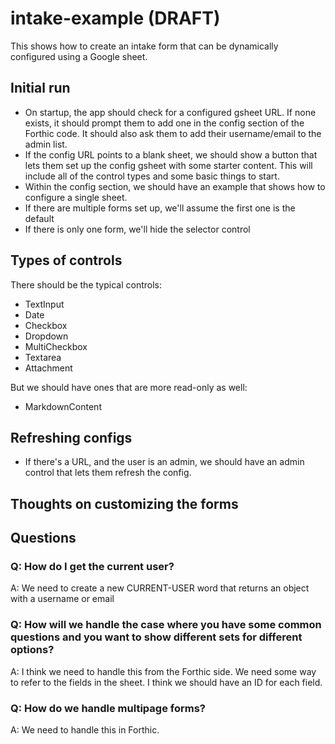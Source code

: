 # intake-example (DRAFT)
This shows how to create an intake form that can be dynamically configured using
a Google sheet.

## Initial run
- On startup, the app should check for a configured gsheet URL. If none exists, it should prompt them to add one in the config section of the Forthic code. It should also ask them to add their username/email to the admin list.
- If the config URL points to a blank sheet, we should show a button that lets them
set up the config gsheet with some starter content. This will include all of the
control types and some basic things to start.
- Within the config section, we should have an example that shows how to configure
a single sheet.
- If there are multiple forms set up, we'll assume the first one is the default
- If there is only one form, we'll hide the selector control

## Types of controls
There should be the typical controls:
- TextInput
- Date
- Checkbox
- Dropdown
- MultiCheckbox
- Textarea
- Attachment

But we should have ones that are more read-only as well:
- MarkdownContent

## Refreshing configs
- If there's a URL, and the user is an admin, we should have an admin control that
lets them refresh the config.

## Thoughts on customizing the forms



## Questions
### Q: How do I get the current user?

A: We need to create a new CURRENT-USER word that returns an object with a username or email


### Q: How will we handle the case where you have some common questions and you want to show different sets for different options?
A: I think we need to handle this from the Forthic side. We need some way to refer to the fields in the sheet. I think we should have an ID for each field.

### Q: How do we handle multipage forms?
A: We need to handle this in Forthic.